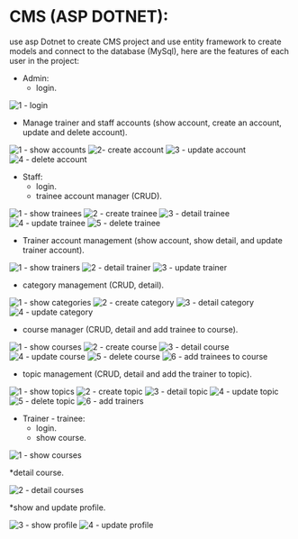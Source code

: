 # CMS (ASP DOTNET):

use asp Dotnet to create CMS project and use entity framework to create models and connect to the database (MySql), here are the features of each user in the project:

* Admin:
  * login.

![1 - login](https://user-images.githubusercontent.com/84957563/151059533-1c8f4e02-db80-48bb-9937-4166cee01bc6.jpg)

  * Manage trainer and staff accounts (show account, create an account, update and delete account).

![1 - show accounts](https://user-images.githubusercontent.com/84957563/151059811-42dedf83-3c06-4643-b0bc-cf19a72ac883.jpg)
![2- create account](https://user-images.githubusercontent.com/84957563/151060791-b3f537c0-7a13-490c-9a82-3731d0056445.jpg)
![3 - update account](https://user-images.githubusercontent.com/84957563/151060802-4b1d56cf-74c4-41f7-a3b1-dfd9ba0d31f1.jpg)
![4 - delete account](https://user-images.githubusercontent.com/84957563/151060809-9acfdf87-7bf9-4cc9-9806-1bb2f825571b.jpg)

* Staff:
  * login.
  * trainee account manager (CRUD).

![1 - show trainees](https://user-images.githubusercontent.com/84957563/151061382-5f8345fb-e881-4eaf-bcc1-6e94fa3dbf96.jpg)
![2 - create trainee](https://user-images.githubusercontent.com/84957563/151061389-9f80a0cb-850f-4f80-8eda-d0b0f5a44697.jpg)
![3 - detail trainee](https://user-images.githubusercontent.com/84957563/151061394-d7581eb0-31aa-4b3c-958b-e7dc4ee20b6e.jpg)
 ![4 - update trainee](https://user-images.githubusercontent.com/84957563/151061400-fc37691d-4098-4137-83d4-068f5660e0d9.jpg)
![5 - delete trainee](https://user-images.githubusercontent.com/84957563/151061409-83cfaa97-c02e-45d9-ab65-95def033effa.jpg)

  * Trainer account management (show account, show detail, and update trainer account).

![1 - show trainers](https://user-images.githubusercontent.com/84957563/151061454-0b5f0e82-b4fa-4c11-b177-e607b7dd2410.jpg)
![2 - detail trainer](https://user-images.githubusercontent.com/84957563/151061463-cb2b4b99-3254-4d26-b154-05744b33c51d.jpg)
![3 - update trainer](https://user-images.githubusercontent.com/84957563/151061465-4a870ef7-6467-4884-a776-67de3b8adeed.jpg)

  * category management (CRUD, detail).

![1 - show categories](https://user-images.githubusercontent.com/84957563/151061495-76dd56fd-573c-426c-bcb8-4795885a7d8b.jpg)
![2 - create category](https://user-images.githubusercontent.com/84957563/151061501-0150e8ca-472c-421a-8073-d24969973bd8.jpg)
![3 - detail category](https://user-images.githubusercontent.com/84957563/151061504-5d709ae2-27a9-4ff6-8cf2-f63341492235.jpg)
![4 - update category](https://user-images.githubusercontent.com/84957563/151061508-0d028e0a-0294-41d1-bfd5-dbfb00d8d920.jpg)


  * course manager (CRUD, detail and add trainee to course).

![1 - show courses](https://user-images.githubusercontent.com/84957563/151061543-b7f99f76-703c-40a7-aa53-aaf62c2943e8.jpg)
![2 - create course](https://user-images.githubusercontent.com/84957563/151061546-5b44a631-09bd-4eea-a84d-509c60287de1.jpg)
![3 - detail course](https://user-images.githubusercontent.com/84957563/151061553-3c51980d-7c17-4004-bd2a-7874d6d54fcc.jpg)
![4 - update course](https://user-images.githubusercontent.com/84957563/151061558-3670b5b0-5611-4973-99a0-29b37aaa1b35.jpg)
![5 - delete course](https://user-images.githubusercontent.com/84957563/151061568-5b9da506-7139-4f36-9529-bd5c7b90e77b.jpg)
![6 - add trainees to course](https://user-images.githubusercontent.com/84957563/151061572-cf7f6c38-3147-45f9-bdb4-0ac383591047.jpg)

  * topic management (CRUD, detail and add the trainer to topic).
 
![1 - show topics](https://user-images.githubusercontent.com/84957563/151061638-91e4e9cd-6ac4-460c-8e60-f38811241a11.jpg)
![2 - create topic](https://user-images.githubusercontent.com/84957563/151061646-121f79b0-dc88-4355-8489-f92f5a8f0e6c.jpg)
![3 - detail topic](https://user-images.githubusercontent.com/84957563/151061649-a26d985d-2410-45aa-9aa6-2278beaea014.jpg)
![4 - update topic](https://user-images.githubusercontent.com/84957563/151061655-67119e35-5c85-463e-ae16-37854daeefe0.jpg)
![5 - delete topic](https://user-images.githubusercontent.com/84957563/151061662-cba525b8-351a-4109-9019-9fd68043fdb2.jpg)
![6 - add trainers](https://user-images.githubusercontent.com/84957563/151061667-6a3ac0ee-e52f-4147-ac78-8bd1822c57a5.jpg)


* Trainer - trainee:
  * login.
  * show course.
 
 ![1 - show courses](https://user-images.githubusercontent.com/84957563/151061738-7598b5de-f12b-41e5-83a5-302c1be2d41d.jpg)

  *detail course.
 
 ![2 - detail courses](https://user-images.githubusercontent.com/84957563/151061755-3e871150-be30-4f5b-8d5a-e822ca1edd92.jpg)
 
  *show and update profile.

![3 - show profile](https://user-images.githubusercontent.com/84957563/151061781-a810d76e-9200-44ce-9dfe-c0e3a9a6d294.jpg)
![4 - update profile](https://user-images.githubusercontent.com/84957563/151061785-6808a034-0d8d-4579-88c2-b070fd3457fd.jpg)

 
